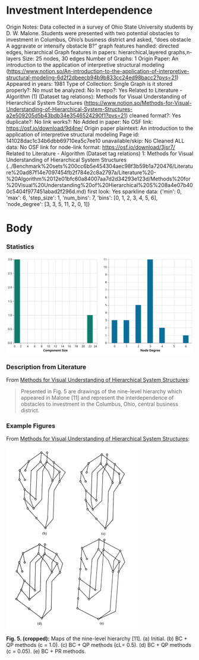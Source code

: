 # Investment Interdependence

Origin Notes: Data collected in a survey of Ohio State University students by D. W. Malone. Students were presented with two potential obstacles to investment in Columbus, Ohio’s business district and asked, “does obstacle A aggravate or intensify obstacle B?”
graph features handled: directed edges, hierarchical
Graph features in papers: hierarchical,layered graphs,n-layers
Size: 25 nodes, 30 edges
Number of Graphs: 1
Origin Paper: An introduction to the application of interpretive structural modeling (https://www.notion.so/An-introduction-to-the-application-of-interpretive-structural-modeling-6d2f2dbeecb94b9b833cc24ed98bacc2?pvs=21)
Appeared in years: 1981
Type of Collection: Single Graph
is it stored properly?: No
must be analyzed: No
In repo?: Yes
Related to Literature - Algorithm (1) (Dataset tag relations): Methods for Visual Understanding of Hierarchical System Structures (https://www.notion.so/Methods-for-Visual-Understanding-of-Hierarchical-System-Structures-a2e509205d5b43bdb34e3546524290f1?pvs=21)
cleaned format?: Yes
duplicate?: No
link works?: No
Added in paper: No
OSF link: https://osf.io/download/9d4ne/
Origin paper plaintext: An introduction to the application of interpretive structural modeling
Page id: 141028dac1c34b6dbb69710ea5c7ee10
unavailable/skip: No
Cleaned ALL data: No
OSF link for node-link format: https://osf.io/download/3jsr7/
Related to Literature - Algorithm (Dataset tag relations) 1: Methods for Visual Understanding of Hierarchical System Structures (../Benchmark%20sets%200cc6b5e454304aec98f3b59b1a720476/Literature%20ad87f14e7097454fb2f784e2c8a2797a/Literature%20-%20Algorithm%2012e01bfc60a84007aa7d2d34293e123d/Methods%20for%20Visual%20Understanding%20of%20Hierarchical%20S%208a4e07b400c5404f977451abad2f296d.md)
first look: Yes
sparkline data: {'min': 0, 'max': 6, 'step_size': 1, 'num_bins': 7, 'bins': [0, 1, 2, 3, 4, 5, 6], 'node_degree': [3, 3, 5, 11, 2, 0, 1]}

# Body

### Statistics

![two_in_one.svg](Investment%20Interdependence%20141028dac1c34b6dbb69710ea5c7ee10/two_in_one.svg)

### Description from Literature

From [Methods for Visual Understanding of Hierarchical System Structures](https://ieeexplore.ieee.org/document/4308636):

> Presented in Fig. 5 are drawings of the nine-level hierarchy which appeared in Malone [11] and represent the interdependence of obstacles to investment in the Columbus, Ohio, central business district.
> 

### Example Figures

From [Methods for Visual Understanding of Hierarchical System Structures](https://ieeexplore.ieee.org/document/4308636):

![Untitled](Investment%20Interdependence%20141028dac1c34b6dbb69710ea5c7ee10/Untitled.png)

**************Fig. 5. (cropped):************** Maps of the nine-level hierarchy [11]. (a) Initial. (b) BC + QP
methods (c = 1.0). (c) BC + QP methods (cL= 0.5). (d) BC + QP methods
(c = 0.05). (e) BC + PR methods.